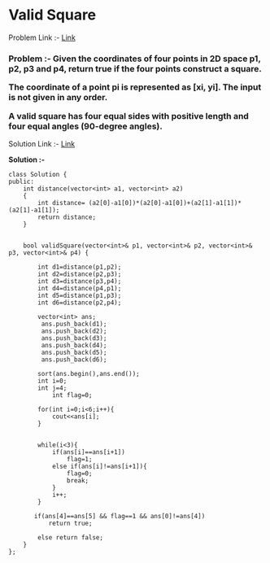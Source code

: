 # Valid Square

Problem Link :- [Link](https://leetcode.com/problems/valid-square/description/)

<h3>
Problem :- Given the coordinates of four points in 2D space p1, p2, p3 and p4, return true if the four points construct a square.
  
The coordinate of a point pi is represented as [xi, yi]. The input is not given in any order.

A valid square has four equal sides with positive length and four equal angles (90-degree angles).
  
</h3>

Solution Link :- [Link](https://leetcode.com/problems/valid-square/submissions/872462552/)

**Solution :-**
```
class Solution {
public:
    int distance(vector<int> a1, vector<int> a2)
    {
        int distance= (a2[0]-a1[0])*(a2[0]-a1[0])+(a2[1]-a1[1])*(a2[1]-a1[1]);
        return distance;
    }
    
    
    bool validSquare(vector<int>& p1, vector<int>& p2, vector<int>& p3, vector<int>& p4) {
        
        int d1=distance(p1,p2);
        int d2=distance(p2,p3);
        int d3=distance(p3,p4);
        int d4=distance(p4,p1);
        int d5=distance(p1,p3);
        int d6=distance(p2,p4);
        
        vector<int> ans;
         ans.push_back(d1);
         ans.push_back(d2);
         ans.push_back(d3);
         ans.push_back(d4);
         ans.push_back(d5);
         ans.push_back(d6);
        
        sort(ans.begin(),ans.end());
        int i=0;
        int j=4;
            int flag=0;
        
        for(int i=0;i<6;i++){
            cout<<ans[i];
        }
        
        
        while(i<3){
            if(ans[i]==ans[i+1])
                flag=1;
            else if(ans[i]!=ans[i+1]){
                flag=0;
                break;
            }
            i++;
        }
        
       if(ans[4]==ans[5] && flag==1 && ans[0]!=ans[4])
           return true;
        
        else return false;
    }
};

```
